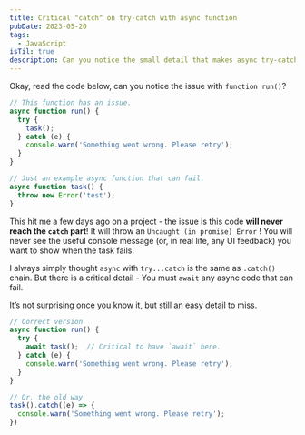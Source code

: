 ```yaml
---
title: Critical "catch" on try-catch with async function
pubDate: 2023-05-20
tags:
  - JavaScript
isTil: true
description: Can you notice the small detail that makes async try-catch fail to work?
---
```


Okay, read the code below, can you notice the issue with `function run()`?

```jsx
// This function has an issue.
async function run() {
  try {
    task();
  } catch (e) {
    console.warn('Something went wrong. Please retry');
  }
}

// Just an example async function that can fail.
async function task() {
  throw new Error('test');
}
```

This hit me a few days ago on a project - the issue is this code **will never reach the `catch` part**! It will throw an `Uncaught (in promise) Error` ! You will never see the useful console message (or, in real life, any UI feedback) you want to show when the task fails.

I always simply thought `async` with `try...catch` is the same as `.catch()` chain. But there is a critical detail - You must `await` any async code that can fail.

It’s not surprising once you know it, but still an easy detail to miss.

```jsx
// Correct version
async function run() {
  try {
    await task();  // Critical to have `await` here.
  } catch (e) {
    console.warn('Something went wrong. Please retry');
  }
}

// Or, the old way
task().catch((e) => {
  console.warn('Something went wrong. Please retry');
})
```
